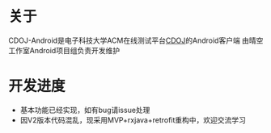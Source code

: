 # 关于
CDOJ-Android是电子科技大学ACM在线测试平台[CDOJ](http://acm.uestc.edu.cn)的Android客户端
由晴空工作室Android项目组负责开发维护

# 开发进度
* 基本功能已经实现，如有bug请issue处理
* 因V2版本代码混乱，现采用MVP+rxjava+retrofit重构中，欢迎交流学习